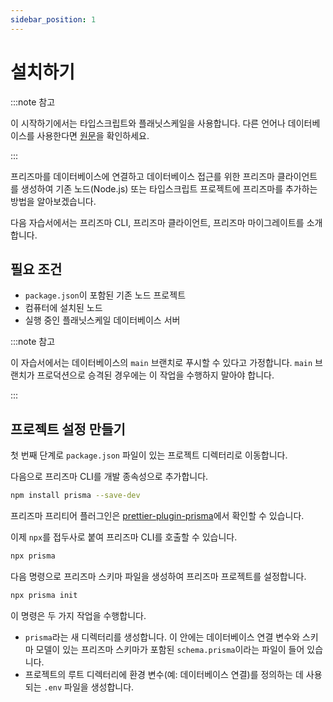 ```yaml
---
sidebar_position: 1
---
```


# 설치하기

:::note 참고

이 시작하기에서는 타입스크립트와 플래닛스케일을 사용합니다. 다른 언어나 데이터베이스를 사용한다면 [원문](https://www.prisma.io/docs/getting-started/setup-prisma/start-from-scratch/relational-databases-typescript-postgres)을 확인하세요.

:::

프리즈마를 데이터베이스에 연결하고 데이터베이스 접근를 위한 프리즈마 클라이언트를 생성하여 기존 노드(Node.js) 또는 타입스크립트 프로젝트에 프리즈마를 추가하는 방법을 알아보겠습니다.

다음 자습서에서는 프리즈마 CLI, 프리즈마 클라이언트, 프리즈마 마이그레이트를 소개합니다.

## 필요 조건

- `package.json`이 포함된 기존 노드 프로젝트
- 컴퓨터에 설치된 노드
- 실행 중인 플래닛스케일 데이터베이스 서버

:::note 참고

이 자습서에서는 데이터베이스의 `main` 브랜치로 푸시할 수 있다고 가정합니다. `main` 브랜치가 프로덕션으로 승격된 경우에는 이 작업을 수행하지 말아야 합니다.

:::

## 프로젝트 설정 만들기

첫 번째 단계로 `package.json` 파일이 있는 프로젝트 디렉터리로 이동합니다.

다음으로 프리즈마 CLI를 개발 종속성으로 추가합니다.

```bash
npm install prisma --save-dev
```

프리즈마 프리티어 플러그인은 [prettier-plugin-prisma](https://www.npmjs.com/package/prettier-plugin-prisma)에서 확인할 수 있습니다.

이제 `npx`를 접두사로 붙여 프리즈마 CLI를 호출할 수 있습니다.

```bash
npx prisma
```

다음 명령으로 프리즈마 스키마 파일을 생성하여 프리즈마 프로젝트를 설정합니다.

```bash
npx prisma init
```

이 명령은 두 가지 작업을 수행합니다.

- `prisma`라는 새 디렉터리를 생성합니다. 이 안에는 데이터베이스 연결 변수와 스키마 모델이 있는 프리즈마 스키마가 포함된 `schema.prisma`이라는 파일이 들어 있습니다.
- 프로젝트의 루트 디렉터리에 환경 변수(예: 데이터베이스 연결)를 정의하는 데 사용되는 `.env` 파일을 생성합니다.

